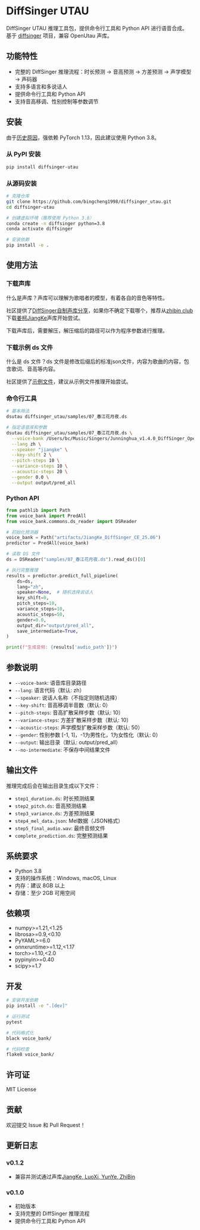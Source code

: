 # DiffSinger UTAU

DiffSinger UTAU 推理工具包，提供命令行工具和 Python API 进行语音合成。
基于 [diffsinger](https://github.com/openvpi/DiffSinger) 项目，兼容 OpenUtau 声库。

## 功能特性

- 完整的 DiffSinger 推理流程：时长预测 → 音高预测 → 方差预测 → 声学模型 → 声码器
- 支持多语言和多说话人
- 提供命令行工具和 Python API
- 支持音高移调、性别控制等参数调节

## 安装

由于[历史原因](https://github.com/openvpi/DiffSinger/blob/main/docs/GettingStarted.md#deployment)，强依赖 PyTorch 1.13，因此建议使用 Python 3.8。

### 从 PyPI 安装

```bash
pip install diffsinger-utau
```
### 从源码安装

```bash
# 克隆仓库
git clone https://github.com/bingcheng1998/diffsinger_utau.git
cd diffsinger-utau

# 创建虚拟环境（推荐使用 Python 3.8）
conda create -n diffsinger python=3.8
conda activate diffsinger

# 安装依赖
pip install -e .
```

## 使用方法

### 下载声库

什么是声库？声库可以理解为歌唱者的模型，有着各自的音色等特性。

社区提供了[DiffSinger自制声库分享](https://docs.qq.com/sheet/DQXNDY0pPaEpOc3JN)，如果你不确定下载哪个，推荐从[zhibin club](https://www.zhibin.club/)下载[姜柯JiangKe](https://pan.quark.cn/s/254f030af8cb#/list/share/0929019064004907b7b95212c03066ed)声库开始尝试。

下载声库后，需要解压，解压缩后的路径可以作为程序参数进行推理。

### 下载示例 ds 文件

什么是 ds 文件？ds 文件是修改后缀后的标准json文件，内容为歌曲的内容，包含歌词、音高等内容。

社区提供了[示例文件](https://github.com/openvpi/DiffSinger/tree/main/samples)，建议从示例文件推理开始尝试。

### 命令行工具

```bash
# 基本用法
dsutau diffsinger_utau/samples/07_春江花月夜.ds

# 指定语音库和参数
dsutau diffsinger_utau/samples/07_春江花月夜.ds \
  --voice-bank /Users/bc/Music/Singers/Junninghua_v1.4.0_DiffSinger_OpenUtau  \
  --lang zh \
  --speaker "jiangke" \
  --key-shift 2 \
  --pitch-steps 10 \
  --variance-steps 10 \
  --acoustic-steps 20 \
  --gender 0.0 \
  --output output/pred_all
```

### Python API

```python
from pathlib import Path
from voice_bank import PredAll
from voice_bank.commons.ds_reader import DSReader

# 初始化预测器
voice_bank = Path("artifacts/JiangKe_DiffSinger_CE_25.06")
predictor = PredAll(voice_bank)

# 读取 DS 文件
ds = DSReader("samples/07_春江花月夜.ds").read_ds()[0]

# 执行完整推理
results = predictor.predict_full_pipeline(
    ds=ds,
    lang="zh",
    speaker=None,  # 随机选择说话人
    key_shift=0,
    pitch_steps=10,
    variance_steps=10,
    acoustic_steps=50,
    gender=0.0,
    output_dir="output/pred_all",
    save_intermediate=True,
)

print(f"生成音频: {results['audio_path']}")
```

## 参数说明

- `--voice-bank`: 语音库目录路径
- `--lang`: 语言代码（默认: zh）
- `--speaker`: 说话人名称（不指定则随机选择）
- `--key-shift`: 音高移调半音数（默认: 0）
- `--pitch-steps`: 音高扩散采样步数（默认: 10）
- `--variance-steps`: 方差扩散采样步数（默认: 10）
- `--acoustic-steps`: 声学模型扩散采样步数（默认: 50）
- `--gender`: 性别参数 [-1, 1]，-1为男性化，1为女性化（默认: 0）
- `--output`: 输出目录（默认: output/pred_all）
- `--no-intermediate`: 不保存中间结果文件

## 输出文件

推理完成后会在输出目录生成以下文件：

- `step1_duration.ds`: 时长预测结果
- `step2_pitch.ds`: 音高预测结果
- `step3_variance.ds`: 方差预测结果
- `step4_mel_data.json`: Mel数据（JSON格式）
- `step5_final_audio.wav`: 最终音频文件
- `complete_prediction.ds`: 完整预测结果

## 系统要求

- Python 3.8
- 支持的操作系统：Windows, macOS, Linux
- 内存：建议 8GB 以上
- 存储：至少 2GB 可用空间

## 依赖项

- numpy>=1.21,<1.25
- librosa>=0.9,<0.10
- PyYAML>=6.0
- onnxruntime>=1.12,<1.17
- torch>=1.10,<2.0
- pypinyin>=0.40
- scipy>=1.7

## 开发

```bash
# 安装开发依赖
pip install -e ".[dev]"

# 运行测试
pytest

# 代码格式化
black voice_bank/

# 代码检查
flake8 voice_bank/
```

## 许可证

MIT License

## 贡献

欢迎提交 Issue 和 Pull Request！

## 更新日志

### v0.1.2
- 兼容并测试通过声库[JiangKe, LuoXi, YunYe, ZhiBin](https://pan.quark.cn/s/254f030af8cb#/list/share/0929019064004907b7b95212c03066ed)

### v0.1.0
- 初始版本
- 支持完整的 DiffSinger 推理流程
- 提供命令行工具和 Python API
